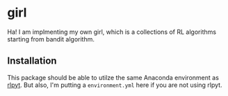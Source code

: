 # girl

Ha! I am implmenting my own girl, which is a collections of RL algorithms starting from bandit algorithm.

## Installation

This package should be able to utilze the same Anaconda environment as [rlpyt](https://github.com/ZiwenZhuang/rlpyt). But also, I'm putting a `environment.yml` here if you are not using rlpyt.
